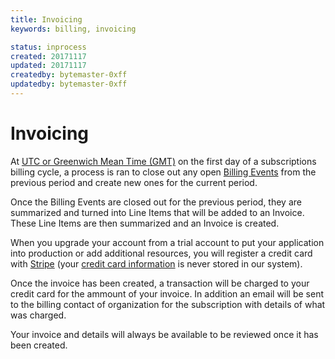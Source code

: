 ```yaml
---
title: Invoicing
keywords: billing, invoicing

status: inprocess
created: 20171117
updated: 20171117
createdby: bytemaster-0xff
updatedby: bytemaster-0xff
---
```


# Invoicing

At [UTC or Greenwich Mean Time (GMT)](https://en.wikipedia.org/wiki/Coordinated_Universal_Time) on the first day of a 
subscriptions billing cycle, a process is ran to close out any open [Billing Events](BillingEvents.md) from the previous
period and create new ones for the current period.

Once the Billing Events are closed out for the previous period, they are summarized and turned into Line Items that will
be added to an Invoice.  These Line Items are then summarized and an Invoice is created.  

When you upgrade your account from a trial account to put your application into production or add additional resources, 
you will register a credit card with [Stripe](https://www.stripe.com) (your [credit card information](CreditCardTransactions.md) 
is never stored in our system).

Once the invoice has been created, a transaction will be charged to your credit card for the ammount of your invoice.  In addition
an email will be sent to the billing contact of organization for the subscription with details of what was charged.

Your invoice and details will always be available to be reviewed once it has been created.